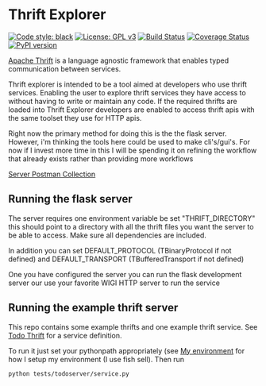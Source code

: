 # Thrift Explorer
[![Code style: black](https://img.shields.io/badge/code%20style-black-000000.svg)](https://github.com/ambv/black)
[![License: GPL v3](https://img.shields.io/badge/License-GPL%20v3-blue.svg)](https://github.com/Bachmann1234/thriftExplorer/blob/master/LICENSE)
[![Build Status](https://travis-ci.org/Bachmann1234/thriftExplorer.svg?branch=master)](https://travis-ci.org/Bachmann1234/thriftExplorer)
[![Coverage Status](https://coveralls.io/repos/github/Bachmann1234/thriftExplorer/badge.svg?branch=master)](https://coveralls.io/github/Bachmann1234/thriftExplorer?branch=master)
[![PyPI version](https://badge.fury.io/py/thriftexplorer.svg)](https://badge.fury.io/py/thriftexplorer)

[Apache Thrift](https://thrift.apache.org/) is a language agnostic framework that enables typed communication between services. 

Thrift explorer is intended to be a tool aimed at developers who use thrift services. Enabling the user to explore thrift services they
have access to without having to write or maintain any code. If the required thrifts are loaded into Thrift Explorer developers are enabled to access thrift apis with the same toolset they use for HTTP apis.

Right now the primary method for doing this is the the flask server. However, i'm thinking the tools here could be used to make cli's/gui's. For now if I invest more time in this I will be spending it
on refining the workflow that already exists rather than providing more workflows

[Server Postman Collection](ThriftExplorer.postman_collection)

## Running the flask server

The server requires one environment variable be set "THRIFT_DIRECTORY" this should point to a directory with all the thrift files you want the server to be able to access. Make sure all dependencies are included.

In addition you can set DEFAULT_PROTOCOL (TBinaryProtocol if not defined) and DEFAULT_TRANSPORT (TBufferedTransport if not defined)

One you have configured the server you can run the flask development server our use your favorite WIGI HTTP server to run the service

## Running the example thrift server

This repo contains some example thrifts and one example thrift service. See [Todo Thrift](/example-thrifts/todo.thrift) for a service definition.

To run it just set your pythonpath appropriately (see [My environment](/environment.fish) for how I setup my environment (I use fish sell). Then run

```
python tests/todoserver/service.py
```

